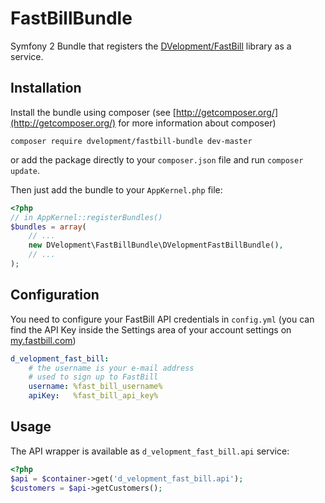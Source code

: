FastBillBundle
==============

Symfony 2 Bundle that registers the [DVelopment/FastBill](https://github.com/dVelopment/fastbill) library as a service.

## Installation

Install the bundle using composer (see [http://getcomposer.org/](http://getcomposer.org/) for more information about composer)

    composer require dvelopment/fastbill-bundle dev-master
    
or add the package directly to your `composer.json` file and run `composer update`.

Then just add the bundle to your `AppKernel.php` file:

```PHP
<?php
// in AppKernel::registerBundles()
$bundles = array(
    // ...
    new DVelopment\FastBillBundle\DVelopmentFastBillBundle(),
    // ...
);
```

## Configuration

You need to configure your FastBill API credentials in `config.yml` (you can find the API Key inside the Settings area of your account settings on [my.fastbill.com](https://my.fastbill.com))

```YAML
d_velopment_fast_bill:
    # the username is your e-mail address
    # used to sign up to FastBill
    username: %fast_bill_username%
    apiKey:   %fast_bill_api_key%
```
        
        
## Usage

The API wrapper is available as `d_velopment_fast_bill.api` service:

```PHP
<?php
$api = $container->get('d_velopment_fast_bill.api');
$customers = $api->getCustomers();
```
    